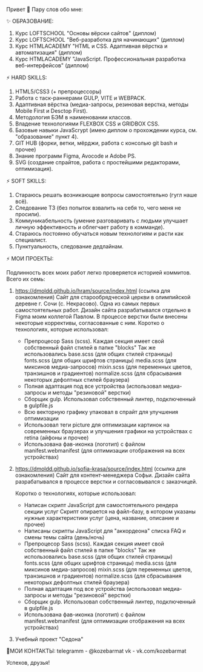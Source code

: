 Привет 👋 Пару слов обо мне:

✨ ОБРАЗОВАНИЕ:
1. Курс LOFTSCHOOL "Основы вёрски сайтов" (диплом)
2. Курс LOFTSCHOOL "Веб-разработка для начинающих" (диплом)
3. Курс HTMLACADEMY "HTML и CSS. Адаптивная вёрстка и автоматизация" (диплом)
4. Курс HTMLACADEMY "JavaScript. Профессиональная разработка веб-интерфейсов" (диплом)


⚡ HARD SKILLS:
1. HTML5/CSS3 (+ препроцессоры)
2. Работа с таск-раннерами GULP, VITE и WEBPACK.
3. Адаптивная вёрстка (медиа-запросы, резиновая верстка, методы Mobile First и Desctop First).
4. Методология БЭМ в наименовании классов.
5. Владение технологиями FLEXBOX CSS и GRIDBOX CSS.
6. Базовые навыки JavaScrypt (имею диплом о прохождении курса, см. "образование" пункт 4).
7. GIT HUB (форки, ветки, мёрджи, работа с консолью git bash и прочее)
8. Знание программ Figma, Avocode и Adobe PS.
9. SVG (создание спрайтов, работа с простейшими редакторами, оптимизация).
 

⚡ SOFT SKILLS:
1. Стараюсь решать возникающие вопросы самостоятельно (гугл наше всё).
2. Следование ТЗ (без попыток взвалить на себя то, чего меня не просили).
3. Коммуникабельность (умение разговаривать с людьми улучшает личную эффективность и облегчает работу в комманде).
4. Стараюсь постоянно обучаться новым технологиям и расти как специалист.
5. Пунктуальность, следование дедлайнам.

⚡ МОИ ПРОЕКТЫ:

Подлинность всех моих работ легко проверяется историей коммитов. Всего их семь:

1.  https://dmoldd.github.io/hram/source/index.html (ссылка для ознакомления)
   Сайт для старообрядческой церкви в олимпийской деревне г. Сочи (с. Некрасово).
   Одна из самых первых самостоятельных работ.
   Дизайн сайта разрабатывался отдельно в Figma моим коллегой Павлом. В процессе верстки были внесены некоторые коррективы, согласованные с ним.
   Коротко о технологиях, которые использовал:
    
    - Препроцесор Sass (scss). Каждая секция имеет свой собственный файл стилей в папке "blocks"
      Так же использовались base.scss (для общих стилей страницы)
      fonts.scss (для общих шрифтов страницы)
      media.scss (для миксинов медиа-запросов)
      mixin.scss (для переменных цветов, транзишнов и градиентов)
      normalize.scss (для сбрасывания некоторых дефолтных стилей браузера)
    - Полная адаптация под все устройства (использовал медиа-запросы и методы "резиновой" верстки)
    - Сборщик gulp. Использовал собственный линтер, подключенный в gulpfile.js
    - Всю векторную графику упаковал в спрайт для улучшения оптимизации
    - Использовал теги picture для оптимизации картинок на современных браузерах и улучшения графики на устройствах с retina (айфоны и прочее)
    - Использована фав-иконка (логотип) с файлом manifest.webmanifest (для оптимизации отображения на всех устройствах)
      
2. https://dmoldd.github.io/sofia-krasa/source/index.html (ссылка для ознакомления)
   Сайт для контент-менеджера Софьи. Дизайн сайта разрабатывался в процессе верстки и согласовывался с заказчицей.

   Коротко о технологиях, которые использовал:
    - Написан скрипт JavaScript для самостоятельного рендера секции услуг
      Скрипт опирается на файл-базу, в котором указаны нужные характеристики услуг (цена, название, описание и прочее)
    - Написаны скрипты JavaScript для "аккордеона" списка FAQ и смены темы сайта (день/ночь)
    - Препроцесор Sass (scss). Каждая секция имеет свой собственный файл стилей в папке "blocks"
      Так же использовались base.scss (для общих стилей страницы)
      fonts.scss (для общих шрифтов страницы)
      media.scss (для миксинов медиа-запросов)
      mixin.scss (для переменных цветов, транзишнов и градиентов)
      normalize.scss (для сбрасывания некоторых дефолтных стилей браузера)
    - Полная адаптация под все устройства (использовал медиа-запросы и методы "резиновой" верстки)
    - Сборщик gulp. Использовал собственный линтер, подключенный в gulpfile.js
    - Использована фав-иконка (логотип) с файлом manifest.webmanifest (для оптимизации отображения на всех устройствах)
  
  3. Учебный проект "Седона"

💬МОИ КОНТАКТЫ:
telegramm - @kozebarmat
vk - vk.com/kozebarmat

Успехов, друзья!
